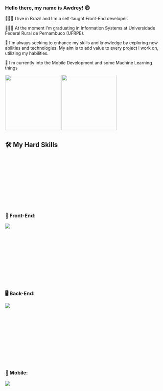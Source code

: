 ### Hello there, my name is <strong>Awdrey!</strong> 😎


👨🏽‍💻 I live in Brazil and I'm a self-taught Front-End developer.

👨🏽‍🎓 At the moment I'm graduating in Information Systems at Universidade Federal Rural de Pernambuco (UFRPE).

🚀 I'm always seeking to enhance my skills and knowledge by exploring new abilities and technologies. My aim is to add value to every project I work on, utilizing my habilities.

<!-- 🤖 I'm also a co-founder of Mangrover startup, where I work as a Front-End developer and I was responsible for the construction and deployment of our most recent project <a href="https://gpm.mangrover.com.br/login"><strong>Gestor Político Mangrover - GPM</strong></a>, a CRM to manage political cabinets. -->

🌱 I’m currently into the Mobile Development and some Machine Learning things


<div  align="">
  <img height="180em" src="https://github-readme-stats.vercel.app/api?username=AwdreyCandido&show_icons=true&theme=transparent&include_all_commits=true&count_private=true"/>
  <img height="180em" src="https://github-readme-stats.vercel.app/api/top-langs/?username=AwdreyCandido&layout=compact&langs_count=7&theme=transparent"/>
</div>


<h2>🛠️ My Hard Skills</h2>
<h3 style="margin-top: 200px;">🎨 Front-End:</h3>

<p align="">
  <a href="https://skillicons.dev">
    <img  src="https://skillicons.dev/icons?i=js,html,css,bootstrap,sass,styledcomponents,tailwind,react,redux,nextjs,angular,gatsbyjs,ts,figma" />
  </a>
</p>

<h3 style="margin-top: 200px;">🖥️ Back-End:</h3>
<p align="">
  <a href="https://skillicons.dev">
<!--     <img  src="https://skillicons.dev/icons?i=js,nodejs,express,cs,dotnet,python,django,php" /> -->
    <img  src="https://skillicons.dev/icons?i=js,nodejs,express,cs,dotnet" />
  </a>
</p>

<h3 style="margin-top: 200px;">📱 Mobile:</h3>
<p align="">
  <a href="https://skillicons.dev">
    <img  src="https://skillicons.dev/icons?i=react,flutter,kotlin,androidstudio" />
  </a>
</p>




